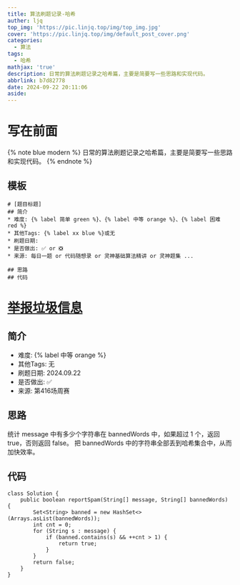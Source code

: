 ```yaml
---
title: 算法刷题记录-哈希
auther: ljq
top_img: 'https://pic.linjq.top/img/top_img.jpg'
cover: 'https://pic.linjq.top/img/default_post_cover.png'
categories:
  - 算法
tags:
  - 哈希
mathjax: 'true'
description: 日常的算法刷题记录之哈希篇，主要是简要写一些思路和实现代码。
abbrlink: b7d82778
date: 2024-09-22 20:11:06
aside:
---
```

# 写在前面
{% note blue modern %}
日常的算法刷题记录之哈希篇，主要是简要写一些思路和实现代码。
{% endnote %}
## 模板
```
# [题目标题]
## 简介
* 难度: {% label 简单 green %}、{% label 中等 orange %}、{% label 困难 red %}
* 其他Tags: {% label xx blue %}或无
* 刷题日期: 
* 是否做出: ✅ or ❎
* 来源: 每日一题 or 代码随想录 or 灵神基础算法精讲 or 灵神题集 ...

## 思路
## 代码
```
# [举报垃圾信息](https://leetcode.cn/problems/report-spam-message/)
## 简介
* 难度: {% label 中等 orange %}
* 其他Tags: 无
* 刷题日期: 2024.09.22
* 是否做出: ✅ 
* 来源: 第416场周赛

## 思路
统计 message 中有多少个字符串在 bannedWords 中，如果超过 1 个，返回 true，否则返回 false。
把 bannedWords 中的字符串全部丢到哈希集合中，从而加快效率。
## 代码
```
class Solution {
    public boolean reportSpam(String[] message, String[] bannedWords) {
        Set<String> banned = new HashSet<>(Arrays.asList(bannedWords));
        int cnt = 0;
        for (String s : message) {
            if (banned.contains(s) && ++cnt > 1) {
                return true;
            }
        }
        return false;
    }
}
```
